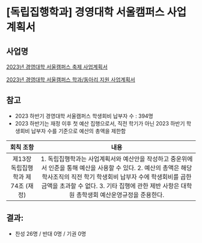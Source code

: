 [독립집행학과] 경영대학 서울캠퍼스 사업계획서
===

## 사업명
[2023년 경영대학 서울캠퍼스 축제 사업계획서](의결4-1.md) 

[2023년 경영대학 서울캠퍼스 학과/동아리 지원 사업계획서](의결4-2.md) 

## 참고
- 2023 하반기 경영대학 서울캠퍼스 학생회비 납부자 수 : 394명
- 2023 하반기는 재정 이후 첫 예산 집행으로서, 직전 학기가 아닌 2023 하반기 학생회비 납부자 수를 기준으로 예산의 총액을 제한함
  
|  회칙 조항  |  내용 |
|:---:|:---:|
| 제13장 독립집행학과 제74조 (재정) | 1. 독립집행학과는 사업계획서와 예산안을 작성하고 중운위에서 인준을 통해 예산을 사용할 수 있다. 2. 예산의 총액은 해당 학사조직의 직전 학기 학생회비 납부자 수에 학생회비를 곱한 금액을 초과할 수 없다. 3. 기타 집행에 관한 제반 사항은 대학원 총학생회 예산운영규정을 준용한다. |

## 결과:
- 찬성 26명 / 반대 0명 / 기권 0명
